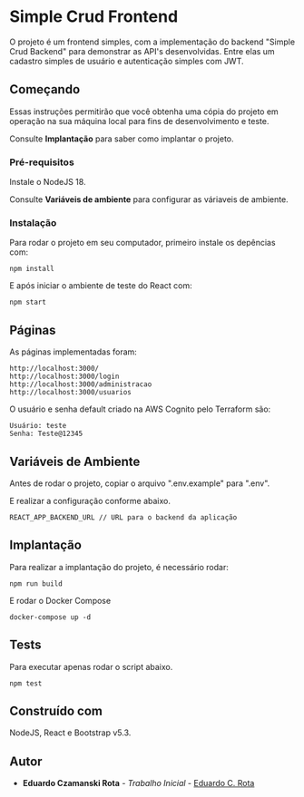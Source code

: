 # Simple Crud Frontend

O projeto é um frontend simples, com a implementação do backend "Simple Crud Backend" para demonstrar as API's desenvolvidas. Entre elas um cadastro simples de usuário e autenticação simples com JWT.

## Começando

Essas instruções permitirão que você obtenha uma cópia do projeto em operação na sua máquina local para fins de desenvolvimento e teste.

Consulte **Implantação** para saber como implantar o projeto.

### Pré-requisitos

Instale o NodeJS 18.

Consulte **Variáveis de ambiente** para configurar as váriaveis de ambiente.

### Instalação

Para rodar o projeto em seu computador, primeiro instale os depências com:

```
npm install
```

E após iniciar o ambiente de teste do React com:

```
npm start
```

## Páginas

As páginas implementadas foram:

```
http://localhost:3000/
http://localhost:3000/login
http://localhost:3000/administracao
http://localhost:3000/usuarios
```

O usuário e senha default criado na AWS Cognito pelo Terraform são:

```
Usuário: teste
Senha: Teste@12345
```

## Variáveis de Ambiente

Antes de rodar o projeto, copiar o arquivo ".env.example" para ".env".

E realizar a configuração conforme abaixo.

```
REACT_APP_BACKEND_URL // URL para o backend da aplicação
```

## Implantação

Para realizar a implantação do projeto, é necessário rodar:

```
npm run build
```

E rodar o Docker Compose

```
docker-compose up -d
```

## Tests

Para executar apenas rodar o script abaixo.

```
npm test
```

## Construído com

NodeJS, React e Bootstrap v5.3.

## Autor

* **Eduardo Czamanski Rota** - *Trabalho Inicial* - [Eduardo C. Rota](https://github.com/quesmues)
